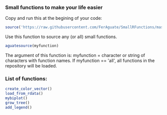 ### Small functions to make your life easier

Copy and run this at the begining of your code:<br />
```r
source('https://raw.githubusercontent.com/FerAguate/SmallRFunctions/master/aguatesource.R')
```
Use this function to source any (or all) small functions.

```r
aguatesource(myfunction)
```

The argument of this function is: 
myfunction = character or string of characters with function names. If myfunction == 'all', all functions in the repository will be loaded.


### List of functions:

```r
create_color_vector()
load_from_rdata()
mybiplot()
grow_tree()
add_legend()
```
